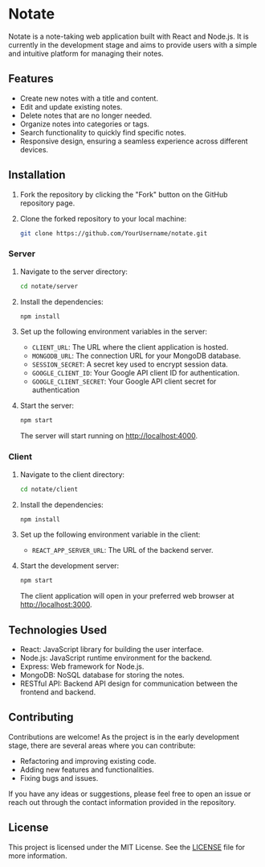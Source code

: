 # Notate

Notate is a note-taking web application built with React and Node.js. It is currently in the development stage and aims to provide users with a simple and intuitive platform for managing their notes.

## Features
- Create new notes with a title and content.
- Edit and update existing notes.
- Delete notes that are no longer needed.
- Organize notes into categories or tags.
- Search functionality to quickly find specific notes.
- Responsive design, ensuring a seamless experience across different devices.

## Installation

1. Fork the repository by clicking the "Fork" button on the GitHub repository page.

2. Clone the forked repository to your local machine:

   ```bash
   git clone https://github.com/YourUsername/notate.git
   ```

### Server

1. Navigate to the server directory:

   ```bash
   cd notate/server
   ```

2. Install the dependencies:

   ```bash
   npm install
   ```

3. Set up the following environment variables in the server:

   - `CLIENT_URL`: The URL where the client application is hosted.
   - `MONGODB_URL`: The connection URL for your MongoDB database.
   - `SESSION_SECRET`: A secret key used to encrypt session data.
   - `GOOGLE_CLIENT_ID`: Your Google API client ID for authentication.
   - `GOOGLE_CLIENT_SECRET`: Your Google API client secret for authentication

4. Start the server:

   ```bash
   npm start
   ```

   The server will start running on [http://localhost:4000](http://localhost:4000).

### Client

1. Navigate to the client directory:

   ```bash
   cd notate/client
   ```

2. Install the dependencies:

   ```bash
   npm install
   ```

3. Set up the following environment variable in the client:

   - `REACT_APP_SERVER_URL`: The URL of the backend server.

4. Start the development server:

   ```bash
   npm start
   ```

   The client application will open in your preferred web browser at [http://localhost:3000](http://localhost:3000).

## Technologies Used

- React: JavaScript library for building the user interface.
- Node.js: JavaScript runtime environment for the backend.
- Express: Web framework for Node.js.
- MongoDB: NoSQL database for storing the notes.
- RESTful API: Backend API design for communication between the frontend and backend.

## Contributing

Contributions are welcome! As the project is in the early development stage, there are several areas where you can contribute:

- Refactoring and improving existing code.
- Adding new features and functionalities.
- Fixing bugs and issues.

If you have any ideas or suggestions, please feel free to open an issue or reach out through the contact information provided in the repository.

## License

This project is licensed under the MIT License. See the [LICENSE](LICENSE) file for more information.
